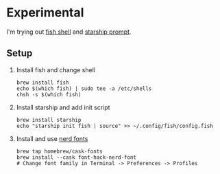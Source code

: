 # Experimental

I'm trying out [fish shell][1] and [starship prompt][2].

## Setup

1. Install fish and change shell
   ```
   brew install fish
   echo $(which fish) | sudo tee -a /etc/shells
   chsh -s $(which fish)
   ```

2. Install starship and add init script
   ```
   brew install starship
   echo "starship init fish | source" >> ~/.config/fish/config.fish
   ```

3. Install and use [nerd fonts][3]
   ```
   brew tap homebrew/cask-fonts
   brew install --cask font-hack-nerd-font
   # Change font family in Terminal -> Preferences -> Profiles
   ```


[1]: https://fishshell.com
[2]: https://starship.rs
[3]: https://github.com/ryanoasis/nerd-fonts
